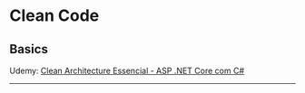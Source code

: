 # Clean Code

## Basics

Udemy: [Clean Architecture Essencial - ASP .NET Core com C#](https://www.udemy.com/course/clean-architecture-essencial-asp-net-core-com-c/#learning-tools)

---
